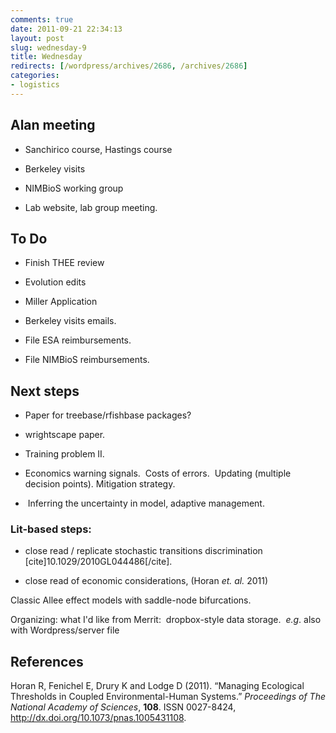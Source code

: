 ```yaml
---
comments: true
date: 2011-09-21 22:34:13
layout: post
slug: wednesday-9
title: Wednesday
redirects: [/wordpress/archives/2686, /archives/2686]
categories:
- logistics
---
```


## Alan meeting





	
  * Sanchirico course, Hastings course

	
  * Berkeley visits

	
  * NIMBioS working group

	
  * Lab website, lab group meeting.




## To Do





	
  * Finish THEE review

	
  * Evolution edits

	
  * Miller Application



	
  * Berkeley visits emails.

	
  * File ESA reimbursements.

	
  * File NIMBioS reimbursements.




## Next steps





	
  * Paper for treebase/rfishbase packages?

	
  * wrightscape paper.

	
  * Training problem II.

	
  * Economics warning signals.  Costs of errors.  Updating (multiple decision points). Mitigation strategy.

	
  *  Inferring the uncertainty in model, adaptive management.




### Lit-based steps:





	
  * close read / replicate stochastic transitions discrimination [cite]10.1029/2010GL044486[/cite].

	
  * close read of economic considerations, (Horan _et. al._ 2011)


Classic Allee effect models with saddle-node bifurcations.

Organizing: what I'd like from Merrit:  dropbox-style data storage.  _e.g_. also with Wordpress/server file
## References

<p>Horan R, Fenichel E, Drury K and Lodge D (2011).
&ldquo;Managing Ecological Thresholds in Coupled Environmental-Human Systems.&rdquo;
<EM>Proceedings of The National Academy of Sciences</EM>, <B>108</B>.
ISSN 0027-8424, <a href="http://dx.doi.org/10.1073/pnas.1005431108">http://dx.doi.org/10.1073/pnas.1005431108</a>.
